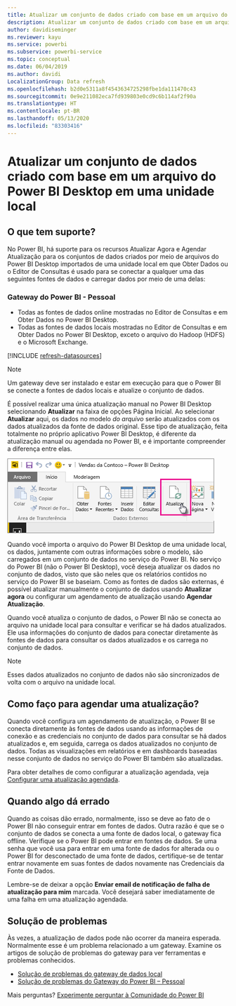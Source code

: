 ```yaml
---
title: Atualizar um conjunto de dados criado com base em um arquivo do Power BI Desktop – local
description: Atualizar um conjunto de dados criado com base em um arquivo do Power BI Desktop em uma unidade local
author: davidiseminger
ms.reviewer: kayu
ms.service: powerbi
ms.subservice: powerbi-service
ms.topic: conceptual
ms.date: 06/04/2019
ms.author: davidi
LocalizationGroup: Data refresh
ms.openlocfilehash: b2d0e5311a8f4543634725298fbe1da111470c43
ms.sourcegitcommit: 0e9e211082eca7fd939803e0cd9c6b114af2f90a
ms.translationtype: HT
ms.contentlocale: pt-BR
ms.lasthandoff: 05/13/2020
ms.locfileid: "83303416"
---
```

# <a name="refresh-a-dataset-created-from-a-power-bi-desktop-file-on-a-local-drive"></a>Atualizar um conjunto de dados criado com base em um arquivo do Power BI Desktop em uma unidade local

## <a name="whats-supported"></a>O que tem suporte?

No Power BI, há suporte para os recursos Atualizar Agora e Agendar Atualização para os conjuntos de dados criados por meio de arquivos do Power BI Desktop importados de uma unidade local em que Obter Dados ou o Editor de Consultas é usado para se conectar a qualquer uma das seguintes fontes de dados e carregar dados por meio de uma delas:

### <a name="power-bi-gateway---personal"></a>Gateway do Power BI - Pessoal

- Todas as fontes de dados online mostradas no Editor de Consultas e em Obter Dados no Power BI Desktop.
- Todas as fontes de dados locais mostradas no Editor de Consultas e em Obter Dados no Power BI Desktop, exceto o arquivo do Hadoop (HDFS) e o Microsoft Exchange.

<!-- Refresh Data sources-->
[!INCLUDE [refresh-datasources](../includes/refresh-datasources.md)]

> [!NOTE]
> Um gateway deve ser instalado e estar em execução para que o Power BI se conecte a fontes de dados locais e atualize o conjunto de dados.
>
>

É possível realizar uma única atualização manual no Power BI Desktop selecionando **Atualizar** na faixa de opções Página Inicial. Ao selecionar **Atualizar** aqui, os dados no modelo *do arquivo* serão atualizados com os dados atualizados da fonte de dados original. Esse tipo de atualização, feita totalmente no próprio aplicativo Power BI Desktop, é diferente da atualização manual ou agendada no Power BI, e é importante compreender a diferença entre elas.

![Refresh](media/refresh-desktop-file-local-drive/pbix-refresh.png)

Quando você importa o arquivo do Power BI Desktop de uma unidade local, os dados, juntamente com outras informações sobre o modelo, são carregados em um conjunto de dados no serviço do Power BI. No serviço do Power BI (não o Power BI Desktop), você deseja atualizar os dados no conjunto de dados, visto que são neles que os relatórios contidos no serviço do Power BI se baseiam. Como as fontes de dados são externas, é possível atualizar manualmente o conjunto de dados usando **Atualizar agora** ou configurar um agendamento de atualização usando **Agendar Atualização**.

Quando você atualiza o conjunto de dados, o Power BI não se conecta ao arquivo na unidade local para consultar e verificar se há dados atualizados. Ele usa informações do conjunto de dados para conectar diretamente às fontes de dados para consultar os dados atualizados e os carrega no conjunto de dados.

> [!NOTE]
> Esses dados atualizados no conjunto de dados não são sincronizados de volta com o arquivo na unidade local.
>
>

## <a name="how-do-i-schedule-refresh"></a>Como faço para agendar uma atualização?

Quando você configura um agendamento de atualização, o Power BI se conecta diretamente às fontes de dados usando as informações de conexão e as credenciais no conjunto de dados para consultar se há dados atualizados e, em seguida, carrega os dados atualizados no conjunto de dados. Todas as visualizações em relatórios e em dashboards baseadas nesse conjunto de dados no serviço do Power BI também são atualizadas.

Para obter detalhes de como configurar a atualização agendada, veja [Configurar uma atualização agendada](refresh-scheduled-refresh.md).

## <a name="when-things-go-wrong"></a>Quando algo dá errado

Quando as coisas dão errado, normalmente, isso se deve ao fato de o Power BI não conseguir entrar em fontes de dados. Outra razão é que se o conjunto de dados se conecta a uma fonte de dados local, o gateway fica offline. Verifique se o Power BI pode entrar em fontes de dados. Se uma senha que você usa para entrar em uma fonte de dados for alterada ou o Power BI for desconectado de uma fonte de dados, certifique-se de tentar entrar novamente em suas fontes de dados novamente nas Credenciais da Fonte de Dados.

Lembre-se de deixar a opção **Enviar email de notificação de falha de atualização para mim** marcada. Você desejará saber imediatamente de uma falha em uma atualização agendada.

## <a name="troubleshooting"></a>Solução de problemas

Às vezes, a atualização de dados pode não ocorrer da maneira esperada. Normalmente esse é um problema relacionado a um gateway. Examine os artigos de solução de problemas do gateway para ver ferramentas e problemas conhecidos.

- [Solução de problemas do gateway de dados local](service-gateway-onprem-tshoot.md)
- [Solução de problemas do Gateway do Power BI – Pessoal](service-admin-troubleshooting-power-bi-personal-gateway.md)

Mais perguntas? [Experimente perguntar à Comunidade do Power BI](https://community.powerbi.com/)
